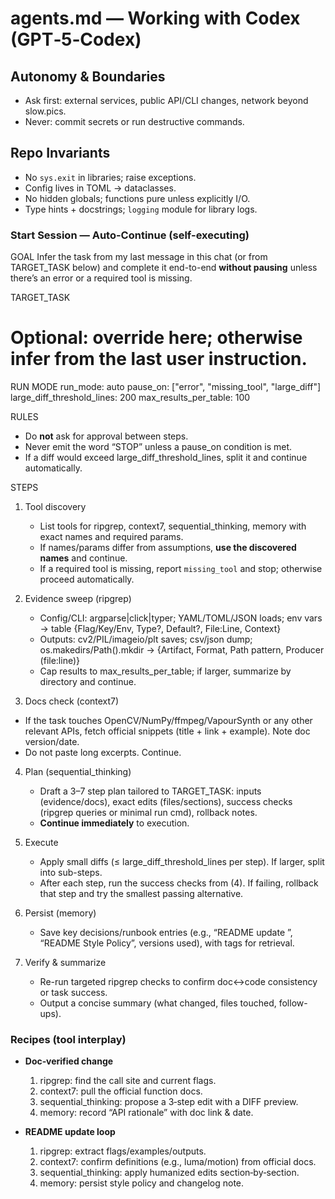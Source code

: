 # agents.md — Working with Codex (GPT‑5‑Codex)

## Autonomy & Boundaries
- Ask first: external services, public API/CLI changes, network beyond slow.pics.
- Never: commit secrets or run destructive commands.

## Repo Invariants
- No `sys.exit` in libraries; raise exceptions.
- Config lives in TOML → dataclasses.
- No hidden globals; functions pure unless explicitly I/O.
- Type hints + docstrings; `logging` module for library logs.

### Start Session — Auto-Continue (self-executing)

GOAL
Infer the task from my last message in this chat (or from TARGET_TASK below) and complete it end-to-end **without pausing** unless there’s an error or a required tool is missing.

TARGET_TASK
# Optional: override here; otherwise infer from the last user instruction.

RUN MODE
run_mode: auto
pause_on: ["error", "missing_tool", "large_diff"]
large_diff_threshold_lines: 200
max_results_per_table: 100

RULES
- Do **not** ask for approval between steps.
- Never emit the word “STOP” unless a pause_on condition is met.
- If a diff would exceed large_diff_threshold_lines, split it and continue automatically.

STEPS
1) Tool discovery
   - List tools for ripgrep, context7, sequential_thinking, memory with exact names and required params.
   - If names/params differ from assumptions, **use the discovered names** and continue.
   - If a required tool is missing, report `missing_tool` and stop; otherwise proceed automatically.

2) Evidence sweep (ripgrep)
   - Config/CLI: argparse|click|typer; YAML/TOML/JSON loads; env vars → table {Flag/Key/Env, Type?, Default?, File:Line, Context}
   - Outputs: cv2/PIL/imageio/plt saves; csv/json dump; os.makedirs/Path().mkdir → {Artifact, Format, Path pattern, Producer (file:line)}
   - Cap results to max_results_per_table; if larger, summarize by directory and continue.

3)  Docs check (context7)
   - If the task touches OpenCV/NumPy/ffmpeg/VapourSynth  or any other relevant APIs, fetch official snippets (title + link + example). Note doc version/date.
   - Do not paste long excerpts. Continue.

4) Plan (sequential_thinking)
   - Draft a 3–7 step plan tailored to TARGET_TASK: inputs (evidence/docs), exact edits (files/sections), success checks (ripgrep queries or minimal run cmd), rollback notes.
   - **Continue immediately** to execution.

5) Execute
   - Apply small diffs (≤ large_diff_threshold_lines per step). If larger, split into sub-steps.
   - After each step, run the success checks from (4). If failing, rollback that step and try the smallest passing alternative.

6) Persist (memory)
   - Save key decisions/runbook entries (e.g., “README update <YYYY-MM-DD>”, “README Style Policy”, versions used), with tags for retrieval.

7) Verify & summarize
   - Re-run targeted ripgrep checks to confirm doc↔code consistency or task success.
   - Output a concise summary (what changed, files touched, follow-ups).


### Recipes (tool interplay)

- **Doc‑verified change**
  1) ripgrep: find the call site and current flags.
  2) context7: pull the official function docs.
  3) sequential_thinking: propose a 3‑step edit with a DIFF preview.
  4) memory: record “API rationale” with doc link & date.

- **README update loop**
  1) ripgrep: extract flags/examples/outputs.
  2) context7: confirm definitions (e.g., luma/motion) from official docs.
  3) sequential_thinking: apply humanized edits section‑by‑section.
  4) memory: persist style policy and changelog note.

